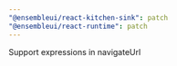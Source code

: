 ```yaml
---
"@ensembleui/react-kitchen-sink": patch
"@ensembleui/react-runtime": patch
---
```


Support expressions in navigateUrl
